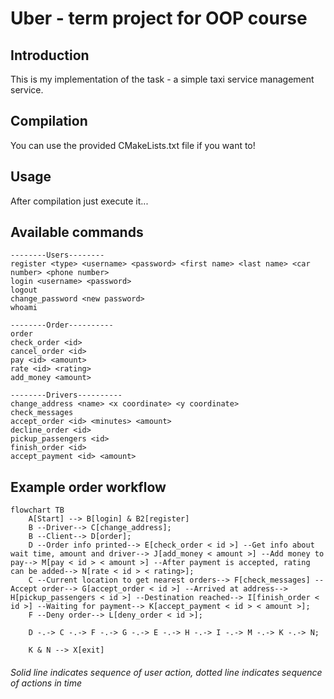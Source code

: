 # Uber - term project for OOP course

## Introduction

This is my implementation of the task - a simple taxi service management service.

## Compilation

You can use the provided CMakeLists.txt file if you want to!

## Usage

After compilation just execute it...

## Available commands
```
--------Users--------
register <type> <username> <password> <first name> <last name> <car number> <phone number>
login <username> <password>
logout
change_password <new password>
whoami

--------Order----------
order
check_order <id>
cancel_order <id>
pay <id> <amount>
rate <id> <rating>
add_money <amount>

--------Drivers----------
change_address <name> <x coordinate> <y coordinate>
check_messages
accept_order <id> <minutes> <amount>
decline_order <id>
pickup_passengers <id>
finish_order <id>
accept_payment <id> <amount>
```

## Example order workflow

```mermaid
flowchart TB
    A[Start] --> B[login] & B2[register]
    B --Driver--> C[change_address];
    B --Client--> D[order];
    D --Order info printed--> E[check_order < id >] --Get info about wait time, amount and driver--> J[add_money < amount >] --Add money to pay--> M[pay < id > < amount >] --After payment is accepted, rating can be added--> N[rate < id > < rating>];
    C --Current location to get nearest orders--> F[check_messages] --Accept order--> G[accept_order < id >] --Arrived at address--> H[pickup_passengers < id >] --Destination reached--> I[finish_order < id >] --Waiting for payment--> K[accept_payment < id > < amount >];
    F --Deny order--> L[deny_order < id >];
    
    D -.-> C -.-> F -.-> G -.-> E -.-> H -.-> I -.-> M -.-> K -.-> N;

    K & N --> X[exit]
```

###### Solid line indicates sequence of user action, dotted line indicates sequence of actions in time
